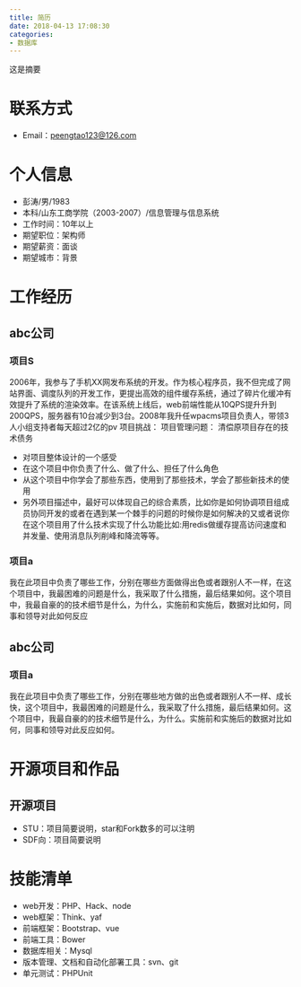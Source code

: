 ```yaml
---
title: 简历
date: 2018-04-13 17:08:30
categories:
- 数据库
---
```

这是摘要

<!-- more -->

# 联系方式
* Email：peengtao123@126.com

# 个人信息
* 彭涛/男/1983
* 本科/山东工商学院（2003-2007）/信息管理与信息系统
* 工作时间：10年以上
* 期望职位：架构师
* 期望薪资：面谈
* 期望城市：背景

# 工作经历
## abc公司
### 项目S
2006年，我参与了手机XX网发布系统的开发。作为核心程序员，我不但完成了网站界面、调度队列的开发工作，更提出高效的组件缓存系统，通过了碎片化缓冲有效提升了系统的渲染效率。在该系统上线后，web前端性能从10QPS提升升到200QPS，服务器有10台减少到3台。2008年我升任wpacms项目负责人，带领3人小组支持者每天超过2亿的pv
项目挑战：
项目管理问题：
清偿原项目存在的技术债务
* 对项目整体设计的一个感受
* 在这个项目中你负责了什么、做了什么、担任了什么角色
* 从这个项目中你学会了那些东西，使用到了那些技术，学会了那些新技术的使用
* 另外项目描述中，最好可以体现自己的综合素质，比如你是如何协调项目组成员协同开发的或者在遇到某一个棘手的问题的时候你是如何解决的又或者说你在这个项目用了什么技术实现了什么功能比如:用redis做缓存提高访问速度和并发量、使用消息队列削峰和降流等等。
### 项目a
我在此项目中负责了哪些工作，分别在哪些方面做得出色或者跟别人不一样，在这个项目中，我最困难的问题是什么，我采取了什么措施，最后结果如何。这个项目中，我最自豪的的技术细节是什么，为什么，实施前和实施后，数据对比如何，同事和领导对此如何反应
## abc公司
### 项目a
我在此项目中负责了哪些工作，分别在哪些地方做的出色或者跟别人不一样、成长快，这个项目中，我最困难的问题是什么，我采取了什么措施，最后结果如何。这个项目中，我最自豪的的技术细节是什么，为什么。实施前和实施后的数据对比如何，同事和领导对此反应如何。

# 开源项目和作品
## 开源项目
* STU：项目简要说明，star和Fork数多的可以注明
* SDF向：项目简要说明

# 技能清单
* web开发：PHP、Hack、node
* web框架：Think、yaf
* 前端框架：Bootstrap、vue
* 前端工具：Bower
* 数据库相关：Mysql
* 版本管理、文档和自动化部署工具：svn、git
* 单元测试：PHPUnit
